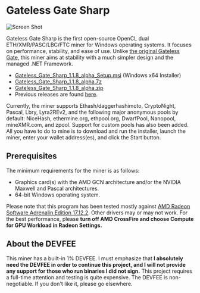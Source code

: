 # Gateless Gate Sharp

![Screen Shot](https://i.imgur.com/uIvlDUv.png)

Gateless Gate Sharp is the first open-source OpenCL dual ETH/XMR/PASC/LBC/FTC miner for Windows operating systems. It focuses on performance, stability, and ease of use.
Unlike [the original Gateless Gate](https://github.com/zawawawa/gatelessgate), this miner aims at stability with a much simpler design and the managed .NET Framework.

* [Gateless_Gate_Sharp_1.1.8_alpha_Setup.msi](https://github.com/zawawawa/GatelessGateSharp/releases/download/v1.1.8-alpha/Gateless_Gate_Sharp_1.1.8_alpha_Setup.msi) (Windows x64 Installer)
* [Gateless_Gate_Sharp_1.1.8_alpha.7z](https://github.com/zawawawa/GatelessGateSharp/releases/download/v1.1.8-alpha/Gateless_Gate_Sharp_1.1.8_alpha.7z)
* [Gateless_Gate_Sharp_1.1.8_alpha.zip](https://github.com/zawawawa/GatelessGateSharp/releases/download/v1.1.8-alpha/Gateless_Gate_Sharp_1.1.8_alpha.zip)
* Previous releases are found [here](https://github.com/zawawawa/GatelessGateSharp/releases).

Currently, the miner supports Ethash/daggerhashimoto, CryptoNight, Pascal, Lbry, Lyra2REv2, and the following major anonymous pools by default: NiceHash, ethermine.org, ethpool.org, DwarfPool, Nanopool, mineXMR.com, and zpool. Support for custom pools has also been added. All you have to do to mine is to download and run the installer, launch the miner, enter your wallet address(es), and click the Start button.

## Prerequisites

The minimum requirements for the miner is as follows:

* Graphics card(s) with the AMD GCN architecture and/or the NVIDIA Maxwell and Pascal architectures.
* 64-bit Windows operating system.

Please note that this program has been tested mostly against [AMD Radeon Software Adrenalin Edition 17.12.2](http://support.amd.com/en-us/kb-articles/Pages/Radeon-Software-Adrenalin-Edition-17.12.2-Release-Notes.aspx). Other drivers may or may not work. For the best performance, please **turn off AMD CrossFire and choose Compute for GPU Workload in Radeon Settings.**

## About the DEVFEE

This miner has a built-in 1% DEVFEE. I must emphasize that **I absolutely need the DEVFEE in order to continue this project, and I will not provide any support for those who run binaries I did not sign.** This project requires a full-time attention and testing is quite expensive. The DEVFEE is non-negotiable. If you don't like it, please go elsewhere.
